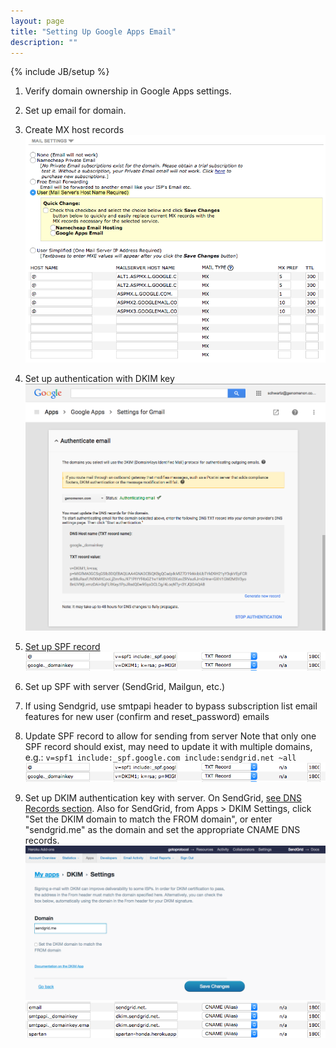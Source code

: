 ```yaml
---
layout: page
title: "Setting Up Google Apps Email"
description: ""
---
```

{% include JB/setup %}
1. Verify domain ownership in Google Apps settings.
2. Set up email for domain.
  1. Create MX host records
     ![MX Records DNS](/assets/images/mx-records-dns.png)
  2. Set up authentication with DKIM key
     ![Google Apps Gmail DKIM Settings](/assets/images/google-apps-gmail-dkim-settings.png)
  3. [Set up SPF record](https://support.google.com/a/answer/178723?hl=en)
     ![Email DKIM SPF TXT DNS](/assets/images/email-dkim-spf-txt-dns.png)

3. Set up SPF with server (SendGrid, Mailgun, etc.)
  1. If using Sendgrid, use smtpapi header to bypass subscription list email
     features for new user (confirm and reset_password) emails
  2. Update SPF record to allow for sending from server
     Note that only one SPF record should exist, may need to update it
     with multiple domains, e.g.:
     `v=spf1 include:_spf.google.com include:sendgrid.net ~all`
     ![Email DKIM SPF TXT DNS](/assets/images/email-dkim-spf-txt-dns.png)
  3. Set up DKIM authentication key with server.
     On SendGrid, [see DNS Records section](http://sendgrid.com/docs/User_Guide/whitelabel_wizard.html).
     Also for SendGrid, from Apps > DKIM Settings, click "Set the DKIM domain to match the FROM
     domain", or enter "sendgrid.me" as the domain and set the appropriate CNAME DNS records.
     ![SendGrid DKIM Settings](/assets/images/sendgrid-dkim-settings.png)
     ![Email DKIM CNAME DNS](/assets/images/email-dkim-cname-dns.png)
